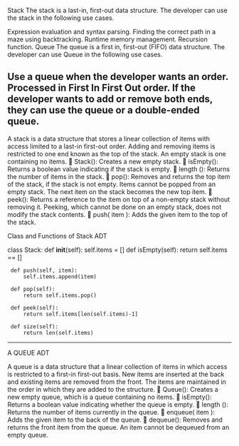 Stack
The stack is a last-in, first-out data structure. The developer can use the stack in the following use cases.

Expression evaluation and syntax parsing.
Finding the correct path in a maze using backtracking.
Runtime memory management.
Recursion function.
Queue
The queue is a first in, first-out (FIFO) data structure. The developer can use Queue in the following use cases.

Use a queue when the developer wants an order.
Processed in First In First Out order.
If the developer wants to add or remove both ends, they can use the queue or a double-ended queue.
-----------------------------------------------------------------------------------------------------

A stack is a data structure that stores a linear collection of items with access
limited to a last-in first-out order. Adding and removing items is restricted to one
end known as the top of the stack. An empty stack is one containing no items.
 Stack(): Creates a new empty stack.
 isEmpty(): Returns a boolean value indicating if the stack is empty.
 length (): Returns the number of items in the stack.
 pop(): Removes and returns the top item of the stack, if the stack is not empty.
Items cannot be popped from an empty stack. The next item on the stack
becomes the new top item.
 peek(): Returns a reference to the item on top of a non-empty stack without
removing it. Peeking, which cannot be done on an empty stack, does not
modify the stack contents.
 push( item ): Adds the given item to the top of the stack.

Class and Functions of Stack ADT

class Stack:
     def __init__(self):
         self.items = []
     def isEmpty(self):
         return self.items == []

     def push(self, item):
         self.items.append(item)

     def pop(self):
         return self.items.pop()

     def peek(self):
         return self.items[len(self.items)-1]

     def size(self):
         return len(self.items)  


------------------------------------------------------------------------------------------------------------------
A QUEUE ADT

A queue is a data structure that a linear collection of items in which access is
restricted to a first-in first-out basis. New items are inserted at the back and
existing items are removed from the front. The items are maintained in the order
in which they are added to the structure.
 Queue(): Creates a new empty queue, which is a queue containing no items.
 isEmpty(): Returns a boolean value indicating whether the queue is empty.
 length (): Returns the number of items currently in the queue.
 enqueue( item ): Adds the given item to the back of the queue.
 dequeue(): Removes and returns the front item from the queue. An item cannot be dequeued from an empty queue.
